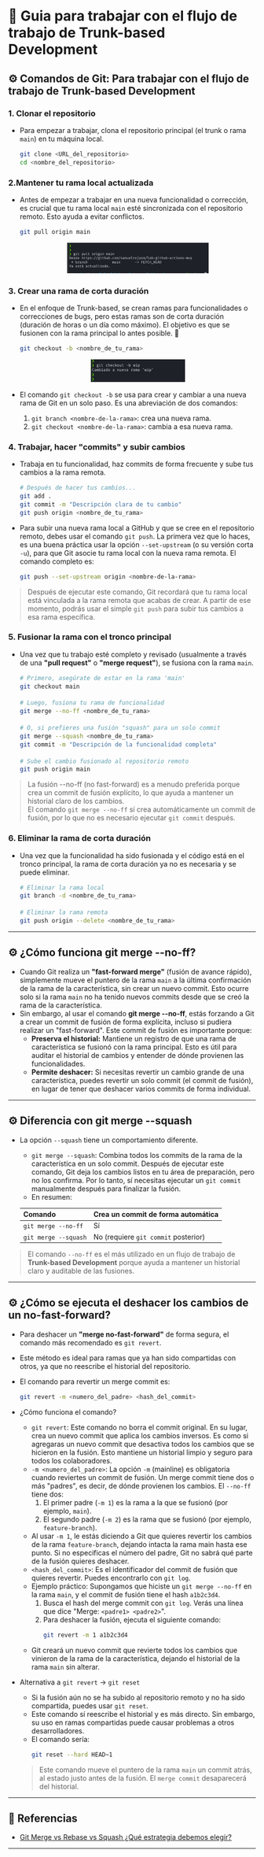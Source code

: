 # 🧪 Guia para trabajar con el flujo de trabajo de Trunk-based Development

## ⚙️ Comandos de Git: Para trabajar con el flujo de trabajo de Trunk-based Development
### 1. Clonar el repositorio
- Para empezar a trabajar, clona el repositorio principal (el trunk o rama `main`) en tu máquina local.
    ```bash
    git clone <URL_del_repositorio>
    cd <nombre_del_repositorio>
    ```
### 2.Mantener tu rama local actualizada
- Antes de empezar a trabajar en una nueva funcionalidad o corrección, es crucial que tu rama local `main` esté sincronizada con el repositorio remoto. Esto ayuda a evitar conflictos.
    ```bash
    git pull origin main
    ```
    <p align="center">
        <img src="../../imagenes/git-pull-origin-main.png" alt="git-pull-origin-main" width="60%">
    </p>

### 3. Crear una rama de corta duración
- En el enfoque de Trunk-based, se crean ramas para funcionalidades o correcciones de bugs, pero estas ramas son de corta duración (duración de horas o un día como máximo). El objetivo es que se fusionen con la rama principal lo antes posible. 🚀
    ```bash
    git checkout -b <nombre_de_tu_rama>
    ```

    <p align="center">
        <img src="../../imagenes/git-checkout.png" alt="git-checkout" width="40%">
    </p>

- El comando `git checkout -b` se usa para crear y cambiar a una nueva rama de Git en un solo paso. Es una abreviación de dos comandos:
    1. `git branch <nombre-de-la-rama>`: crea una nueva rama.
    2. `git checkout <nombre-de-la-rama>`: cambia a esa nueva rama.

### 4. Trabajar, hacer "commits" y subir cambios
- Trabaja en tu funcionalidad, haz commits de forma frecuente y sube tus cambios a la rama remota.
    ```bash
    # Después de hacer tus cambios...
    git add .
    git commit -m "Descripción clara de tu cambio"
    git push origin <nombre_de_tu_rama>
    ```
- Para subir una nueva rama local a GitHub y que se cree en el repositorio remoto, debes usar el comando `git push`. La primera vez que lo haces, es una buena práctica usar la opción `--set-upstream` (o su versión corta `-u`), para que Git asocie tu rama local con la nueva rama remota. El comando completo es:
    ```bash
    git push --set-upstream origin <nombre-de-la-rama>
    ````
> Después de ejecutar este comando, Git recordará que tu rama local está vinculada a la rama remota que acabas de crear. A partir de ese momento, podrás usar el simple `git push` para subir tus cambios a esa rama específica.

### 5. Fusionar la rama con el tronco principal
- Una vez que tu trabajo esté completo y revisado (usualmente a través de una **"pull request"** o **"merge request"**), se fusiona con la rama `main`.
    ```bash
    # Primero, asegúrate de estar en la rama 'main'
    git checkout main

    # Luego, fusiona tu rama de funcionalidad
    git merge --no-ff <nombre_de_tu_rama>
    
    # O, si prefieres una fusión "squash" para un solo commit
    git merge --squash <nombre_de_tu_rama>
    git commit -m "Descripción de la funcionalidad completa"

    # Sube el cambio fusionado al repositorio remoto
    git push origin main
    ```
> La fusión --no-ff (no fast-forward) es a menudo preferida porque crea un commit de fusión explícito, lo que ayuda a mantener un historial claro de los cambios.<br>
> El comando `git merge --no-ff` sí crea automáticamente un commit de fusión, por lo que no es necesario ejecutar `git commit` después.
### 6. Eliminar la rama de corta duración
- Una vez que la funcionalidad ha sido fusionada y el código está en el tronco principal, la rama de corta duración ya no es necesaria y se puede eliminar.
    ```bash
    # Eliminar la rama local
    git branch -d <nombre_de_tu_rama>

    # Eliminar la rama remota
    git push origin --delete <nombre_de_tu_rama>
    ```

---

## ⚙️ ¿Cómo funciona git merge --no-ff?
- Cuando Git realiza un **"fast-forward merge"** (fusión de avance rápido), simplemente mueve el puntero de la rama `main` a la última confirmación de la rama de la característica, sin crear un nuevo commit. Esto ocurre solo si la rama `main` no ha tenido nuevos commits desde que se creó la rama de la característica.
- Sin embargo, al usar el comando **git merge --no-ff**, estás forzando a Git a crear un commit de fusión  de forma explícita, incluso si pudiera realizar un "fast-forward". Este commit de fusión es importante porque:
    - **Preserva el historial:** Mantiene un registro de que una rama de característica se fusionó con la rama principal. Esto es útil para auditar el historial de cambios y entender de dónde provienen las funcionalidades.
    - **Permite deshacer:** Si necesitas revertir un cambio grande de una característica, puedes revertir un solo commit (el commit de fusión), en lugar de tener que deshacer varios commits de forma individual.

---

## ⚙️ Diferencia con git merge --squash
- La opción `--squash` tiene un comportamiento diferente.
    - `git merge --squash`: Combina todos los commits de la rama de la característica en un solo commit. Después de ejecutar este comando, Git deja los cambios listos en tu área de preparación, pero no los confirma. Por lo tanto, sí necesitas ejecutar un `git commit` manualmente después para finalizar la fusión.
    - En resumen:

    | Comando|Crea un commit de forma automática|
    |:-------|:--------------|
    |`git merge --no-ff`|Sí|
    |`git merge --squash`|No (requiere `git commit` posterior)|

> El comando `--no-ff` es el más utilizado en un flujo de trabajo de **Trunk-based Development** porque ayuda a mantener un historial claro y auditable de las fusiones.

---

## ⚙️ ¿Cómo se ejecuta el deshacer los cambios de un no-fast-forward?
- Para deshacer un **"merge no-fast-forward"** de forma segura, el comando más recomendado es `git revert`. 
- Este método es ideal para ramas que ya han sido compartidas con otros, ya que no reescribe el historial del repositorio.
- El comando para revertir un merge commit es:
    ```bash
    git revert -m <numero_del_padre> <hash_del_commit>
    ```
- ¿Cómo funciona el comando?
    - `git revert`: Este comando no borra el commit original. En su lugar, crea un nuevo commit que aplica los cambios inversos. Es como si agregaras un nuevo commit que desactiva todos los cambios que se hicieron en la fusión. Esto mantiene un historial limpio y seguro para todos los colaboradores.
    - `-m <numero_del_padre>`: La opción `-m` (mainline) es obligatoria cuando reviertes un commit de fusión. Un merge commit tiene dos o más "padres", es decir, de dónde provienen los cambios. El `--no-ff` tiene dos:
        1. El primer padre (`-m 1`) es la rama a la que se fusionó (por ejemplo, `main`).
        2. El segundo padre (`-m 2`) es la rama que se fusionó (por ejemplo, `feature-branch`).
    - Al usar `-m 1`, le estás diciendo a Git que quieres revertir los cambios de la rama `feature-branch`, dejando intacta la rama main hasta ese punto. Si no especificas el número del padre, Git no sabrá qué parte de la fusión quieres deshacer.
    - `<hash_del_commit>`: Es el identificador del commit de fusión que quieres revertir. Puedes encontrarlo con `git log`.
    - Ejemplo práctico: Supongamos que hiciste un `git merge --no-ff` en la rama `main`, y el commit de fusión tiene el hash `a1b2c3d4`.
        1. Busca el hash del merge commit con `git log`. Verás una línea que dice "Merge: `<padre1> <padre2>`".
        2. Para deshacer la fusión, ejecuta el siguiente comando:
            ```bash
            git revert -m 1 a1b2c3d4
            ```
    - Git creará un nuevo commit que revierte todos los cambios que vinieron de la rama de la característica, dejando el historial de la rama `main` sin alterar.

- Alternativa a `git revert` -> `git reset`
    - Si la fusión aún no se ha subido al repositorio remoto y no ha sido compartida, puedes usar `git reset`. 
    - Este comando sí reescribe el historial y es más directo. Sin embargo, su uso en ramas compartidas puede causar problemas a otros desarrolladores.
    - El comando sería:
        ```bash
        git reset --hard HEAD~1
        ```
    > Este comando mueve el puntero de la rama `main` un commit atrás, al estado justo antes de la fusión. El `merge commit` desaparecerá del historial.

---

## 🔗 Referencias
- [Git Merge vs Rebase vs Squash ¿Qué estrategia debemos elegir?](https://www.youtube.com/watch?v=HlmZLXMOpEM)

---